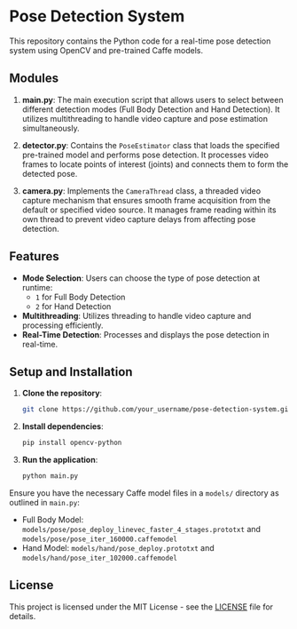 
# Pose Detection System

This repository contains the Python code for a real-time pose detection system using OpenCV and pre-trained Caffe models.

## Modules

1. **main.py**: The main execution script that allows users to select between different detection modes (Full Body Detection and Hand Detection). It utilizes multithreading to handle video capture and pose estimation simultaneously.
   
2. **detector.py**: Contains the `PoseEstimator` class that loads the specified pre-trained model and performs pose detection. It processes video frames to locate points of interest (joints) and connects them to form the detected pose.

3. **camera.py**: Implements the `CameraThread` class, a threaded video capture mechanism that ensures smooth frame acquisition from the default or specified video source. It manages frame reading within its own thread to prevent video capture delays from affecting pose detection.

## Features

- **Mode Selection**: Users can choose the type of pose detection at runtime:
  - `1` for Full Body Detection
  - `2` for Hand Detection
- **Multithreading**: Utilizes threading to handle video capture and processing efficiently.
- **Real-Time Detection**: Processes and displays the pose detection in real-time.

## Setup and Installation

1. **Clone the repository**:
   ```bash
   git clone https://github.com/your_username/pose-detection-system.git
   ```
2. **Install dependencies**:
   ```bash
   pip install opencv-python
   ```
3. **Run the application**:
   ```bash
   python main.py
   ```

Ensure you have the necessary Caffe model files in a `models/` directory as outlined in `main.py`:

- Full Body Model: `models/pose/pose_deploy_linevec_faster_4_stages.prototxt` and `models/pose/pose_iter_160000.caffemodel`
- Hand Model: `models/hand/pose_deploy.prototxt` and `models/hand/pose_iter_102000.caffemodel`

## License

This project is licensed under the MIT License - see the [LICENSE](LICENSE) file for details.
